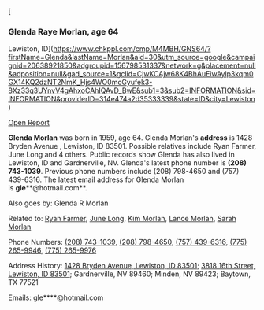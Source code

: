 [

### Glenda Raye Morlan, age 64

Lewiston, ID](https://www.chkppl.com/cmp/M4MBH/GNS64/?firstName=Glenda&lastName=Morlan&aid=30&utm_source=google&campaignid=20638921850&adgroupid=156798531337&network=g&placement=null&adposition=null&gad_source=1&gclid=CjwKCAjw68K4BhAuEiwAylp3kqm0GX14KQ2dzNT2NmK_Hjs4WO0mcGyufek3-8Xz33q3UYnvV4gAhxoCAhIQAvD_BwE&sub1=3&sub2=INFORMATION&sid=INFORMATION&providerID=314e474a2d35333339&state=ID&city=Lewiston)

[Open Report](https://www.chkppl.com/cmp/M4MBH/GNS64/?firstName=Glenda&lastName=Morlan&aid=30&utm_source=google&campaignid=20638921850&adgroupid=156798531337&network=g&placement=null&adposition=null&gad_source=1&gclid=CjwKCAjw68K4BhAuEiwAylp3kqm0GX14KQ2dzNT2NmK_Hjs4WO0mcGyufek3-8Xz33q3UYnvV4gAhxoCAhIQAvD_BwE&sub1=3&sub2=INFORMATION&sid=INFORMATION&providerID=314e474a2d35333339&state=ID&city=Lewiston)

**Glenda Morlan** was born in 1959, age 64. Glenda Morlan's **address** is 1428 Bryden Avenue , Lewiston, ID 83501. Possible relatives include Ryan Farmer, June Long and 4 others. Public records show Glenda has also lived in Lewiston, ID and Gardnerville, NV. Glenda's latest phone number is **(208) 743-1039**. Previous phone numbers include (208) 798-4650 and (757) 439-6316. The latest email address for Glenda Morlan is **gle****@hotmail.com**.

Also goes by: Glenda R Morlan

Related to: [Ryan Farmer](https://information.com/people/ryan-farmer/), [June Long](https://information.com/people/june-long/), [Kim Morlan](https://information.com/people/kim-morlan/), [Lance Morlan](https://information.com/people/lance-morlan/), [Sarah Morlan](https://information.com/people/sarah-morlan/)

Phone Numbers: [(208) 743-1039](https://information.com/reverse-phone-lookup/208-743-1039/), [(208) 798-4650](https://information.com/reverse-phone-lookup/208-798-4650/), [(757) 439-6316](https://information.com/reverse-phone-lookup/757-439-6316/), [(775) 265-9946](https://information.com/reverse-phone-lookup/775-265-9946/), [(775) 265-9976](https://information.com/reverse-phone-lookup/775-265-9976/)

Address History: [1428 Bryden Avenue, Lewiston, ID 83501](https://information.com/reverse-address-lookup/1428-Bryden-Avenue--Lewiston-ID/); [3818 16th Street, Lewiston, ID 83501](https://information.com/reverse-address-lookup/3818-16th-Street--Lewiston-ID/); Gardnerville, NV 89460; Minden, NV 89423; Baytown, TX 77521

Emails: gle****@hotmail.com